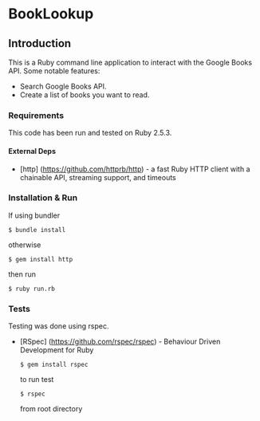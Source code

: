 # BookLookup

## Introduction 

This is a Ruby command line application to interact with the Google Books API. Some notable features:

* Search Google Books API.
* Create a list of books you want to read.

### Requirements 

This code has been run and tested on Ruby 2.5.3.


#### External Deps 

* [http] (https://github.com/httprb/http) - a fast Ruby HTTP client with a chainable API, streaming support, and timeouts

### Installation & Run
   If using bundler
   ```
   $ bundle install
   ```
   otherwise
   ```
   $ gem install http
   ```

   then run
   ```
   $ ruby run.rb
   ```


### Tests

Testing was done using rspec.

* [RSpec] (https://github.com/rspec/rspec) - Behaviour Driven Development for Ruby

  ```
  $ gem install rspec
  ```

  to run test

  ```
  $ rspec
  ```
  from root directory



